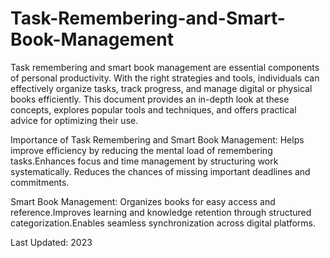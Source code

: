 # Task-Remembering-and-Smart-Book-Management

Task remembering and smart book management are essential components of personal productivity. With the right strategies and tools, individuals can effectively organize tasks, track progress, and manage digital or physical books efficiently. This document provides an in-depth look at these concepts, explores popular tools and techniques, and offers practical advice for optimizing their use.

Importance of Task Remembering and Smart Book Management:
Helps improve efficiency by reducing the mental load of remembering tasks.Enhances focus and time management by structuring work systematically.
Reduces the chances of missing important deadlines and commitments.

Smart Book Management:
Organizes books for easy access and reference.Improves learning and knowledge retention through structured categorization.Enables seamless synchronization across digital platforms.

Last Updated: 2023
